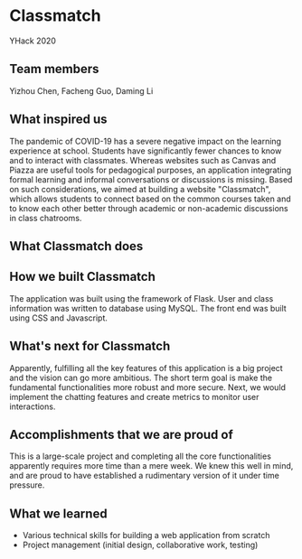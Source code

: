 # Classmatch
YHack 2020

## Team members
Yizhou Chen,
Facheng Guo,
Daming Li

## What inspired us
The pandemic of COVID-19 has a severe negative impact on the learning experience at school. Students have significantly fewer chances to know and to interact with classmates. Whereas websites such as Canvas and Piazza are useful tools for pedagogical purposes, an application integrating formal learning and informal conversations or discussions is missing. Based on such considerations, we aimed at building a website "Classmatch", which allows students to connect based on the common courses taken and to know each other better through academic or non-academic discussions in class chatrooms. 

## What Classmatch does


## How we built Classmatch
The application was built using the framework of Flask. User and class information was written to database using MySQL. The front end was built using CSS and Javascript.

## What's next for Classmatch
Apparently, fulfilling all the key features of this application is a big project and the vision can go more ambitious. The short term goal is make the fundamental functionalities more robust and more secure. Next, we would implement the chatting features and create metrics to monitor user interactions.

## Accomplishments that we are proud of
This is a large-scale project and completing all the core functionalities apparently requires more time than a mere week. We knew this well in mind, and are proud to have established a rudimentary version of it under time pressure.

## What we learned
- Various technical skills for building a web application from scratch
- Project management (initial design, collaborative work, testing)

